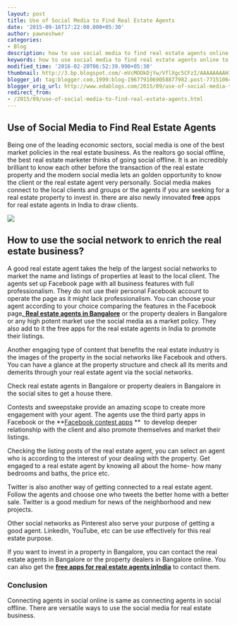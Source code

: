 ```yaml
---
layout: post
title: Use of Social Media to Find Real Estate Agents
date: '2015-09-16T17:22:00.000+05:30'
author: pawneshwer
categories:
- Blog
description: how to use social media to find real estate agents online to grow up your business,earn money from social media by growing your clients
keywords: how to use social media to find real estate agents online to grow up your business,earn money from social media by growing your clients
modified_time: '2016-02-20T06:52:39.990+05:30'
thumbnail: http://3.bp.blogspot.com/-mVcMOOkDjYw/VflXgc5CFzI/AAAAAAAAH1U/x0wGluvHM3w/s72-c/a.png
blogger_id: tag:blogger.com,1999:blog-1967791069058877982.post-7715106407270642508
blogger_orig_url: http://www.edablogs.com/2015/09/use-of-social-media-to-find-real-estate-agents.html
redirect_from:
- /2015/09/use-of-social-media-to-find-real-estate-agents.html
---
```


## Use of Social Media to Find Real Estate Agents

Being one of the leading economic sectors, social media is one of the best market policies in the real estate business. As the realtors go social offline, the best real estate marketer thinks of going social offline. It is an incredibly brilliant to know each other before the transaction of the real estate property and the modern social media lets an golden opportunity to know the client or the real estate agent very personally. Social media makes connect to the local clients and groups or the agents if you are seeking for a real estate property to invest in. there are also newly innovated **free** apps for real estate agents in India to draw clients.

[![](http://3.bp.blogspot.com/-mVcMOOkDjYw/VflXgc5CFzI/AAAAAAAAH1U/x0wGluvHM3w/s320/a.png)](http://3.bp.blogspot.com/-mVcMOOkDjYw/VflXgc5CFzI/AAAAAAAAH1U/x0wGluvHM3w/s1600/a.png)

## **How to use the social network to enrich the real estate business?**

A good real estate agent takes the help of the largest social networks to market the name and listings of properties at least to the local client. The agents set up Facebook page with all business features with full professionalism. They do not use their personal Facebook account to operate the page as it might lack professionalism. You can choose your agent according to your choice comparing the features in the Facebook page[. **Real estate agents in Bangalore**](https://housing.com/in/agents/bangalore/bangalore) or the property dealers in Bangalore or any high potent market use the social media as a market policy. They also add to it the free apps for the real estate agents in India to promote their listings.

Another engaging type of content that benefits the real estate industry is the images of the property in the social networks like Facebook and others. You can have a glance at the property structure and check all its merits and demerits through your real estate agent via the social networks.

Check real estate agents in Bangalore or property dealers in Bangalore in the social sites to get a house there.

Contests and sweepstake provide an amazing scope to create more engagement with your agent. The agents use the third party apps in Facebook or the **[Facebook contest apps](http://www.agorapulse.com/blog/which-facebook-contest-app-is-a-good-fit-for-your-facebook-page) **  to develop deeper relationship with the client and also promote themselves and market their listings.

Checking the listing posts of the real estate agent, you can select an agent who is according to the interest of your dealing with the property. Get engaged to a real estate agent by knowing all about the home- how many bedrooms and baths, the price etc.

Twitter is also another way of getting connected to a real estate agent. Follow the agents and choose one who tweets the better home with a better sale. Twitter is a good medium for news of the neighborhood and new projects.

Other social networks as Pinterest also serve your purpose of getting a good agent. LinkedIn, YouTube, etc can be use effectively for this real estate purpose.

If you want to invest in a property in Bangalore, you can contact the real estate agents in Bangalore or the property dealers in Bangalore online. You can also get the **[free apps for real estate agents inIndia](https://play.google.com/store/apps/details?id=com.housing.android.agent)** to contact them.

### Conclusion

Connecting agents in social online is same as connecting agents in social offline. There are versatile ways to use the social media for real estate business.